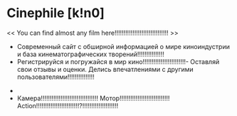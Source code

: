   # Сinephile [k!n0]
<< You can find almost any film here!!!!!!!!!!!!!!!!!!!!!!!!!!!!!! >>

- Современный сайт с обширной информацией о мире киноиндустрии и база кинематографических творений!!!!!!!!!!!!!!!
- Регистрируйся и погружайся в мир кино!!!!!!!!!!!!!!!!!!!!!!!!- Оставляй свои отзывы и оценки. Делись впечатлениями с другими пользователями!!!!!!!!!!!!!!!
*
* Камера!!!!!!!!!!!!!!!!!!!!!!!!!!!!!!!! Мотор!!!!!!!!!!!!!!!!!!!!!!!!!!!! Action!!!!!!!!!!!!!!!!!!!!!!!!?!!!!!!!!!!!!!!!!!!!!
